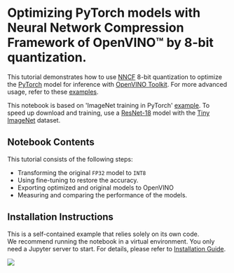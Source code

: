 # Optimizing PyTorch models with Neural Network Compression Framework of OpenVINO™ by 8-bit quantization.

This tutorial demonstrates how to use [NNCF](https://github.com/openvinotoolkit/nncf) 8-bit quantization to optimize the 
[PyTorch](https://pytorch.org/) model for inference with [OpenVINO Toolkit](https://docs.openvino.ai/). 
For more advanced usage, refer to these [examples](https://github.com/openvinotoolkit/nncf/tree/develop/examples).

This notebook is based on 'ImageNet training in PyTorch' [example](https://github.com/pytorch/examples/blob/master/imagenet/main.py).
To speed up download and training, use a [ResNet-18](https://arxiv.org/abs/1512.03385) model with the 
[Tiny ImageNet](http://cs231n.stanford.edu/reports/2015/pdfs/leonyao_final.pdf) dataset.

## Notebook Contents

This tutorial consists of the following steps:
* Transforming the original `FP32` model to `INT8`
* Using fine-tuning to restore the accuracy.
* Exporting optimized and original models to OpenVINO
* Measuring and comparing the performance of the models.

## Installation Instructions

This is a self-contained example that relies solely on its own code.</br>
We recommend running the notebook in a virtual environment. You only need a Jupyter server to start.
For details, please refer to [Installation Guide](../../README.md).


<img referrerpolicy="no-referrer-when-downgrade" src="https://static.scarf.sh/a.png?x-pxid=5b5a4db0-7875-4bfb-bdbd-01698b5b1a77&file=notebooks/pytorch-quantization-aware-training/README.md" />
